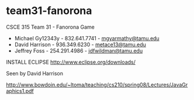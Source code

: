 team31-fanorona
===============

CSCE 315 Team 31 - Fanorona Game

* Michael Gy12343y - 832.641.7741 - mgyarmathy@tamu.edu
* David Harrison - 936.349.6230 - metace13@tamu.edu
* Jeffrey Foss - 254.291.4986 - jdfwildman@tamu.edu

INSTALL ECLIPSE
http://www.eclipse.org/downloads/

Seen by David Harrison



http://www.bowdoin.edu/~ltoma/teaching/cs210/spring08/Lectures/JavaGraphics1.pdf